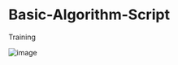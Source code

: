 # Basic-Algorithm-Script
 Training

![image](https://user-images.githubusercontent.com/82004348/179404539-856aa6a7-84b4-4ede-92ec-53303fcbfd9d.png)
